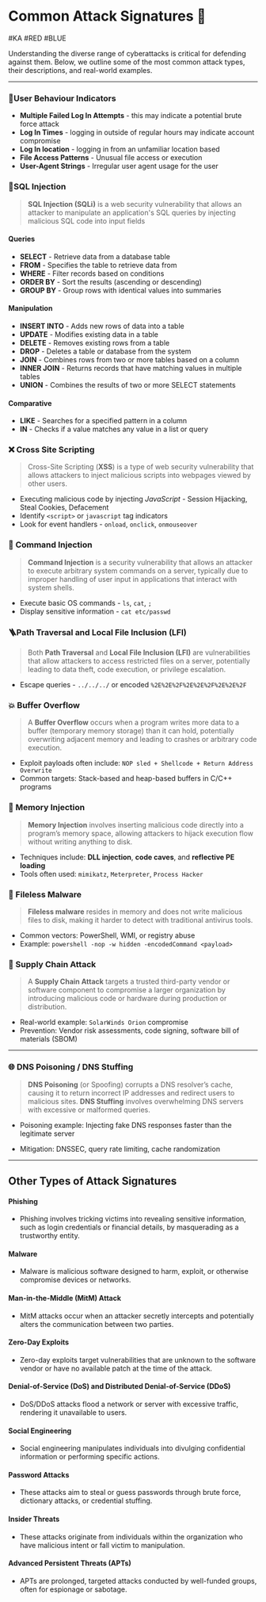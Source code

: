 # Common Attack Signatures 🚨
#KA #RED #BLUE 

Understanding the diverse range of cyberattacks is critical for defending against them. Below, we outline some of the most common attack types, their descriptions, and real-world examples.

---

### 🤵User Behaviour Indicators
- **Multiple Failed Log In Attempts** - this may indicate a potential brute force attack
- **Log In Times** - logging in outside of regular hours may indicate account compromise
- **Log In location** - logging in from an unfamiliar location based
- **File Access Patterns** - Unusual file access or execution
- **User-Agent Strings** - Irregular user agent usage for the user 

### 💉SQL Injection
> **SQL Injection (SQLi)** is a web security vulnerability that allows an attacker to manipulate an application's SQL queries by injecting malicious SQL code into input fields

#### Queries 
- **SELECT** - Retrieve data from a database table
- **FROM** - Specifies the table to retrieve data from
- **WHERE** - Filter records based on conditions
- **ORDER BY** - Sort the results (ascending or descending)
- **GROUP BY** - Group rows with identical values into summaries 

#### Manipulation
- **INSERT INTO** - Adds new rows of data into a table
- **UPDATE** - Modifies existing data in a table
- **DELETE** - Removes existing rows from a table
- **DROP** - Deletes a table or database from the system
- **JOIN** - Combines rows from two or more tables based on a column
- **INNER JOIN** - Returns records that have matching values in multiple tables 
- **UNION** - Combines the results of two or more SELECT statements 

#### Comparative
- **LIKE** - Searches for a specified pattern in a column
- **IN** - Checks if a value matches any value in a list or query

### ❌ Cross Site Scripting
> Cross-Site Scripting (**XSS**) is a type of web security vulnerability that allows attackers to inject malicious scripts into webpages viewed by other users.

- Executing malicious code by injecting *JavaScript* - Session Hijacking, Steal Cookies, Defacement
- Identify `<script>` or `javascript` tag indicators
- Look for event handlers - `onload`, `onclick`, `onmouseover` 

### 💬 Command Injection 
> **Command Injection** is a security vulnerability that allows an attacker to execute arbitrary system commands on a server, typically due to improper handling of user input in applications that interact with system shells.

- Execute basic OS commands - `ls`, `cat`, `;`
- Display sensitive information - `cat etc/passwd`

### 🪜Path Traversal and Local File Inclusion (LFI)
> Both **Path Traversal** and **Local File Inclusion (LFI)** are vulnerabilities that allow attackers to access restricted files on a server, potentially leading to data theft, code execution, or privilege escalation.

- Escape queries - `../../../` or encoded `%2E%2E%2F%2E%2E%2F%2E%2E%2F`

### 💥 Buffer Overflow
> A **Buffer Overflow** occurs when a program writes more data to a buffer (temporary memory storage) than it can hold, potentially overwriting adjacent memory and leading to crashes or arbitrary code execution.

- Exploit payloads often include: `NOP sled + Shellcode + Return Address Overwrite`
- Common targets: Stack-based and heap-based buffers in C/C++ programs

### 🧬 Memory Injection
> **Memory Injection** involves inserting malicious code directly into a program’s memory space, allowing attackers to hijack execution flow without writing anything to disk.

- Techniques include: **DLL injection**, **code caves**, and **reflective PE loading**
- Tools often used: `mimikatz`, `Meterpreter`, `Process Hacker`

### 🦠 Fileless Malware
> **Fileless malware** resides in memory and does not write malicious files to disk, making it harder to detect with traditional antivirus tools.

- Common vectors: PowerShell, WMI, or registry abuse
- Example: `powershell -nop -w hidden -encodedCommand <payload>`

### 🔗 Supply Chain Attack
> A **Supply Chain Attack** targets a trusted third-party vendor or software component to compromise a larger organization by introducing malicious code or hardware during production or distribution.

- Real-world example: `SolarWinds Orion` compromise
- Prevention: Vendor risk assessments, code signing, software bill of materials (SBOM)

---

### 🌐 DNS Poisoning / DNS Stuffing

> **DNS Poisoning** (or Spoofing) corrupts a DNS resolver’s cache, causing it to return incorrect IP addresses and redirect users to malicious sites. **DNS Stuffing** involves overwhelming DNS servers with excessive or malformed queries.

- Poisoning example: Injecting fake DNS responses faster than the legitimate server
    
- Mitigation: DNSSEC, query rate limiting, cache randomization
---

## Other Types of Attack Signatures 

#### **Phishing**
- Phishing involves tricking victims into revealing sensitive information, such as login credentials or financial details, by masquerading as a trustworthy entity.

#### **Malware**
- Malware is malicious software designed to harm, exploit, or otherwise compromise devices or networks.

#### **Man-in-the-Middle (MitM) Attack**
- MitM attacks occur when an attacker secretly intercepts and potentially alters the communication between two parties.

#### **Zero-Day Exploits**
- Zero-day exploits target vulnerabilities that are unknown to the software vendor or have no available patch at the time of the attack.

#### **Denial-of-Service (DoS) and Distributed Denial-of-Service (DDoS)**
- DoS/DDoS attacks flood a network or server with excessive traffic, rendering it unavailable to users.

#### **Social Engineering**
- Social engineering manipulates individuals into divulging confidential information or performing specific actions.

#### **Password Attacks**
- These attacks aim to steal or guess passwords through brute force, dictionary attacks, or credential stuffing.

####  **Insider Threats**
- These attacks originate from individuals within the organization who have malicious intent or fall victim to manipulation.

####  **Advanced Persistent Threats (APTs)**
- APTs are prolonged, targeted attacks conducted by well-funded groups, often for espionage or sabotage.
